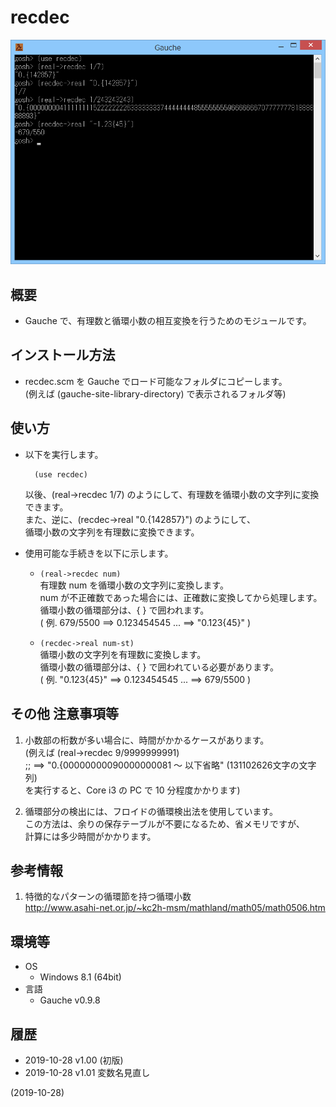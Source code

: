 # recdec

![image](image.png)

## 概要
- Gauche で、有理数と循環小数の相互変換を行うためのモジュールです。


## インストール方法
- recdec.scm を Gauche でロード可能なフォルダにコピーします。  
  (例えば (gauche-site-library-directory) で表示されるフォルダ等)


## 使い方
- 以下を実行します。
  ```
    (use recdec)
  ```
  以後、(real->recdec 1/7) のようにして、有理数を循環小数の文字列に変換できます。  
  また、逆に、(recdec->real "0.{142857}") のようにして、  
  循環小数の文字列を有理数に変換できます。

- 使用可能な手続きを以下に示します。
  - `(real->recdec num)`  
    有理数 num を循環小数の文字列に変換します。  
    num が不正確数であった場合には、正確数に変換してから処理します。  
    循環小数の循環部分は、{ } で囲われます。  
    ( 例. 679/5500 ==> 0.123454545 ... ==> "0.123{45}" )

  - `(recdec->real num-st)`  
    循環小数の文字列を有理数に変換します。  
    循環小数の循環部分は、{ } で囲われている必要があります。  
    ( 例. "0.123{45}" ==> 0.123454545 ... ==> 679/5500 )


## その他 注意事項等
1. 小数部の桁数が多い場合に、時間がかかるケースがあります。  
   (例えば (real->recdec 9/9999999991)  
   ;; ==> "0.{00000000090000000081 ～ 以下省略" (131102626文字の文字列)  
   を実行すると、Core i3 の PC で 10 分程度かかります)

2. 循環部分の検出には、フロイドの循環検出法を使用しています。  
   この方法は、余りの保存テーブルが不要になるため、省メモリですが、  
   計算には多少時間がかかります。


## 参考情報
1. 特徴的なパターンの循環節を持つ循環小数  
   http://www.asahi-net.or.jp/~kc2h-msm/mathland/math05/math0506.htm


## 環境等
- OS
  - Windows 8.1 (64bit)
- 言語
  - Gauche v0.9.8

## 履歴
- 2019-10-28 v1.00 (初版)
- 2019-10-28 v1.01 変数名見直し


(2019-10-28)
